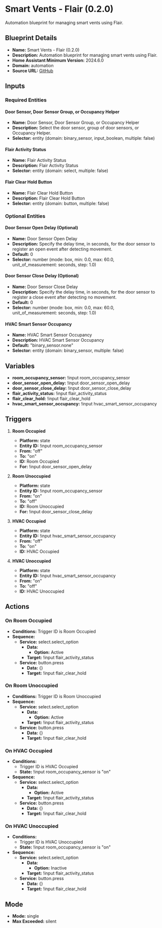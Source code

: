 # Smart Vents - Flair (0.2.0)

Automation blueprint for managing smart vents using Flair.

## Blueprint Details

- **Name:** Smart Vents - Flair (0.2.0)
- **Description:** Automation blueprint for managing smart vents using Flair.
- **Home Assistant Minimum Version:** 2024.6.0
- **Domain:** automation
- **Source URL:** [GitHub](https://github.com/asucrews/ha-blueprints/blob/main/automations/smart_vents/flair.yaml)

## Inputs

### Required Entities

#### Door Sensor, Door Sensor Group, or Occupancy Helper

- **Name:** Door Sensor, Door Sensor Group, or Occupancy Helper
- **Description:** Select the door sensor, group of door sensors, or Occupancy Helper.
- **Selector:** entity (domain: binary_sensor, input_boolean, multiple: false)

#### Flair Activity Status

- **Name:** Flair Activity Status
- **Description:** Flair Activity Status
- **Selector:** entity (domain: select, multiple: false)

#### Flair Clear Hold Button

- **Name:** Flair Clear Hold Button
- **Description:** Flair Clear Hold Button
- **Selector:** entity (domain: button, multiple: false)

### Optional Entities

#### Door Sensor Open Delay (Optional)

- **Name:** Door Sensor Open Delay
- **Description:** Specify the delay time, in seconds, for the door sensor to register an open event after detecting movement.
- **Default:** 0
- **Selector:** number (mode: box, min: 0.0, max: 60.0, unit_of_measurement: seconds, step: 1.0)

#### Door Sensor Close Delay (Optional)

- **Name:** Door Sensor Close Delay
- **Description:** Specify the delay time, in seconds, for the door sensor to register a close event after detecting no movement.
- **Default:** 0
- **Selector:** number (mode: box, min: 0.0, max: 60.0, unit_of_measurement: seconds, step: 1.0)

#### HVAC Smart Sensor Occupancy

- **Name:** HVAC Smart Sensor Occupancy
- **Description:** HVAC Smart Sensor Occupancy
- **Default:** "binary_sensor.none"
- **Selector:** entity (domain: binary_sensor, multiple: false)

## Variables

- **room_occupancy_sensor:** !input room_occupancy_sensor
- **door_sensor_open_delay:** !input door_sensor_open_delay
- **door_sensor_close_delay:** !input door_sensor_close_delay
- **flair_activity_status:** !input flair_activity_status
- **flair_clear_hold:** !input flair_clear_hold
- **hvac_smart_sensor_occupancy:** !input hvac_smart_sensor_occupancy

## Triggers

1. **Room Occupied**
   - **Platform:** state
   - **Entity ID:** !input room_occupancy_sensor
   - **From:** "off"
   - **To:** "on"
   - **ID:** Room Occupied
   - **For:** !input door_sensor_open_delay

2. **Room Unoccupied**
   - **Platform:** state
   - **Entity ID:** !input room_occupancy_sensor
   - **From:** "on"
   - **To:** "off"
   - **ID:** Room Unoccupied
   - **For:** !input door_sensor_close_delay

3. **HVAC Occupied**
   - **Platform:** state
   - **Entity ID:** !input hvac_smart_sensor_occupancy
   - **From:** "off"
   - **To:** "on"
   - **ID:** HVAC Occupied

4. **HVAC Unoccupied**
   - **Platform:** state
   - **Entity ID:** !input hvac_smart_sensor_occupancy
   - **From:** "on"
   - **To:** "off"
   - **ID:** HVAC Unoccupied

## Actions

### On Room Occupied

- **Conditions:** Trigger ID is Room Occupied
- **Sequence:**
  - **Service:** select.select_option
    - **Data:**
      - **Option:** Active
    - **Target:** !input flair_activity_status
  - **Service:** button.press
    - **Data:** {}
    - **Target:** !input flair_clear_hold

### On Room Unoccupied

- **Conditions:** Trigger ID is Room Unoccupied
- **Sequence:**
  - **Service:** select.select_option
    - **Data:**
      - **Option:** Active
    - **Target:** !input flair_activity_status
  - **Service:** button.press
    - **Data:** {}
    - **Target:** !input flair_clear_hold

### On HVAC Occupied

- **Conditions:**
  - Trigger ID is HVAC Occupied
  - **State:** !input room_occupancy_sensor is "on"
- **Sequence:**
  - **Service:** select.select_option
    - **Data:**
      - **Option:** Active
    - **Target:** !input flair_activity_status
  - **Service:** button.press
    - **Data:** {}
    - **Target:** !input flair_clear_hold

### On HVAC Unoccupied

- **Conditions:**
  - Trigger ID is HVAC Unoccupied
  - **State:** !input room_occupancy_sensor is "on"
- **Sequence:**
  - **Service:** select.select_option
    - **Data:**
      - **Option:** Inactive
    - **Target:** !input flair_activity_status
  - **Service:** button.press
    - **Data:** {}
    - **Target:** !input flair_clear_hold

## Mode

- **Mode:** single
- **Max Exceeded:** silent
